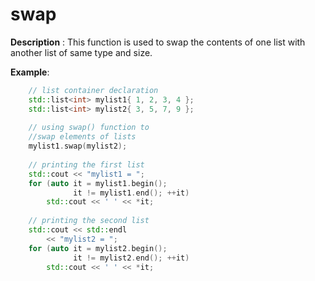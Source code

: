 # swap

**Description** : This function is used to swap the contents of one list with another list of same type and size.

**Example**:
```cpp
    // list container declaration 
    std::list<int> mylist1{ 1, 2, 3, 4 }; 
    std::list<int> mylist2{ 3, 5, 7, 9 }; 
  
    // using swap() function to  
    //swap elements of lists 
    mylist1.swap(mylist2); 
  
    // printing the first list 
    std::cout << "mylist1 = "; 
    for (auto it = mylist1.begin(); 
              it != mylist1.end(); ++it) 
        std::cout << ' ' << *it; 
  
    // printing the second list 
    std::cout << std::endl 
        << "mylist2 = "; 
    for (auto it = mylist2.begin(); 
              it != mylist2.end(); ++it) 
        std::cout << ' ' << *it; 

```
